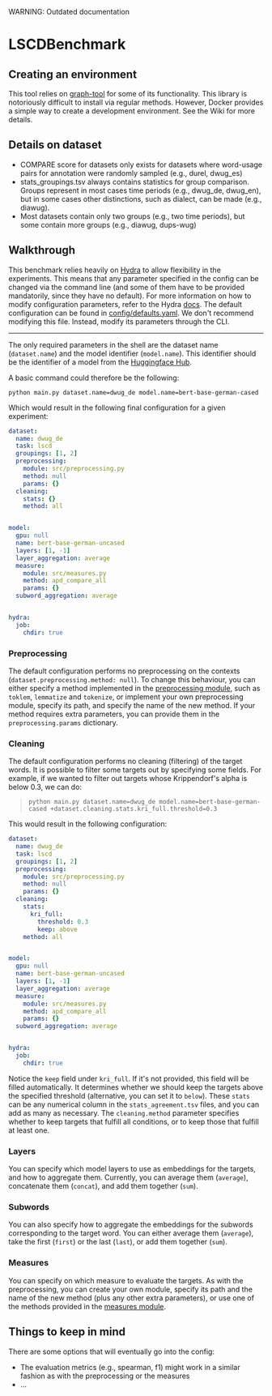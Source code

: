 WARNING: Outdated documentation

# LSCDBenchmark

## Creating an environment

This tool relies on [graph-tool](https://graph-tool.skewed.de/) for some of its functionality. This library is notoriously difficult to install via regular methods.
However, Docker provides a simple way to create a development environment. See the Wiki for more details.

## Details on dataset

- COMPARE score for datasets only exists for datasets where word-usage pairs for annotation were randomly sampled (e.g., durel, dwug_es)
- stats_groupings.tsv always contains statistics for group comparison. Groups represent in most cases time periods (e.g., dwug_de, dwug_en), but in some cases other distinctions, such as dialect, can be made (e.g., diawug).
- Most datasets contain only two groups (e.g., two time periods), but some contain more groups (e.g., diawug, dups-wug)

## Walkthrough

This benchmark relies heavily on [Hydra](hydra.cc) to allow flexibility in the
experiments. This means that any parameter specified in the config can be
changed via the command line (and some of them have to be provided mandatorily,
since they have no default).
For more information on how to modify configuration parameters, refer to the
Hydra [docs](https://hydra.cc/docs/advanced/override_grammar/basic/).  The default configuration can be found in
[config/defaults.yaml](config/defaults.yaml). We don't recommend modifying this
file. Instead, modify its parameters through the CLI.

---

The only required parameters in the shell are the dataset name (`dataset.name`)
and the model identifier (`model.name`). This identifier should be the identifier
of a model from the [Huggingface Hub](https://huggingface.co/models).

A basic command could therefore be the following:

`python main.py dataset.name=dwug_de model.name=bert-base-german-cased`

Which would result in the following final configuration for a given experiment:

```yaml
dataset:
  name: dwug_de
  task: lscd
  groupings: [1, 2]
  preprocessing:
    module: src/preprocessing.py
    method: null
    params: {}
  cleaning:
    stats: {}
    method: all


model:
  gpu: null
  name: bert-base-german-uncased
  layers: [1, -1]
  layer_aggregation: average
  measure: 
    module: src/measures.py
    method: apd_compare_all
    params: {}
  subword_aggregation: average


hydra:
  job:
    chdir: true
```

### Preprocessing

The default configuration performs no preprocessing on the contexts (`dataset.preprocessing.method: null`). To change this behaviour, you can either specify a method implemented in the [preprocessing module](src/preprocessing.py), such as `toklem`, `lemmatize` and `tokenize`, or implement your own preprocessing module, specify its path, and specify the name of the new method. If your method requires extra parameters, you can provide them in the `preprocessing.params` dictionary.

### Cleaning

The default configuration performs no cleaning (filtering) of the target words. It is possible to filter some targets out by specifying some fields. For example, if we wanted to filter out targets whose Krippendorf's alpha is below 0.3, we can do:

> `python main.py dataset.name=dwug_de model.name=bert-base-german-cased +dataset.cleaning.stats.kri_full.threshold=0.3`

This would result in the following configuration:

```yaml
dataset:
  name: dwug_de
  task: lscd
  groupings: [1, 2]
  preprocessing:
    module: src/preprocessing.py
    method: null
    params: {}
  cleaning:
    stats:
      kri_full:
        threshold: 0.3
        keep: above
    method: all


model:
  gpu: null
  name: bert-base-german-uncased
  layers: [1, -1]
  layer_aggregation: average
  measure: 
    module: src/measures.py
    method: apd_compare_all
    params: {}
  subword_aggregation: average


hydra:
  job:
    chdir: true
```

Notice the `keep` field under `kri_full`. If it's not provided, this field will
be filled automatically. It determines whether we should keep the targets above
the specified threshold (alternative, you can set it to `below`).
These `stats` can be any numerical column in the `stats_agreement.tsv` files, and
you can add as many as necessary. The `cleaning.method` parameter specifies
whether to keep targets that fulfill all conditions, or to keep those that
fulfill at least one.

### Layers

You can specify which model layers to use as embeddings for the targets, and how to aggregate them. Currently, you can average them (`average`), concatenate them (`concat`), and add them together (`sum`).

### Subwords

You can also specify how to aggregate the embeddings for the subwords corresponding to the target word. You can either average them (`average`), take the first (`first`) or the last (`last`), or add them together (`sum`).

### Measures

You can specify on which measure to evaluate the targets. As with the preprocessing, you can create your own module, specify its path and the name of the new method (plus any other extra parameters), or use one of the methods provided in the [measures module](src/measures.py).

## Things to keep in mind

There are some options that will eventually go into the config:

- The evaluation metrics (e.g., spearman, f1) might work in a similar fashion as with the preprocessing or the measures
- ...
